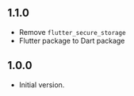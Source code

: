 ## 1.1.0
- Remove `flutter_secure_storage`
- Flutter package to Dart package

## 1.0.0

- Initial version.
